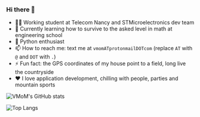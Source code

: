 ### Hi there 👋

- 🧑‍🎓 Working student at Telecom Nancy and STMicroelectronics dev team
- 🌱 Currently learning how to survive to the asked level in math at engineering school
- 🐍 Python enthusiast
- 📫 How to reach me: text me at `vmomATprotonmailDOTcom` (replace `AT` with `@` and `DOT` with `.`)
- ⚡ Fun fact: the GPS coordinates of my house point to a field, long live the countryside
- ❤️ I love application development, chilling with people, parties and mountain sports  

![VMoM's GitHub stats](https://github-readme-stats.vercel.app/api?username=vmom&count_private=true&show_icons=true&theme=tokyonight)

![Top Langs](https://github-readme-stats.vercel.app/api/top-langs/?username=vmom&langs_count=5&theme=tokyonight&layout=compact)
